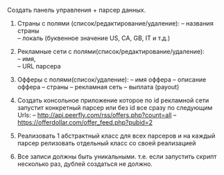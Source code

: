 Создать панель управления + парсер данных. 
1. Страны с полями (список/редактирование/удаление): 
  – названия страны  
  – локаль (буквенное значение US, CA, GB, IT и т.д.) 

2. Рекламные сети с полями(список/редактирование/удаление):  
  – имя,  
  – URL парсера 

3. Офферы с полями(список/удаление): 
  – имя оффера 
  – описание оффера 
  – страны 
  – рекламная сеть 
  – выплата (payout) 
4. Создать консольное приложение которое по id рекламной сети запустит конкретный парсер или без id все сразу по следующим Urls: 
  – http://api.peerfly.com/rss/offers.php?count=all
  – https://offerdollar.com/offer_feed.php?pubid=2
5. Реализовать 1 абстрактный класс для всех парсеров и на каждый парсер релизовать отдельный класс со своей реализацией 
6. Все записи должны быть уникальными. т.е. если запустить скрипт несколько раз, дублей создаться не должно. 